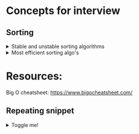 # Concepts for interview

## Sorting
<details> <summary> Stable and unstable sorting algorithms</summary> Stable sorting algorithms preserve the relative order of equal elements, while unstable sorting algorithms don't. </details>
<details><summary>Most efficient sorting algo's</summary>There are two which run in N*logN. Merge and Heap sort. N*logN is the most effiecient so far, given random variety of numbers </details>



# Resources:

Big O cheatsheet: https://www.bigocheatsheet.com/

## Repeating snippet
<details><summary>Toggle me!</summary>Peek a boo!</details>
